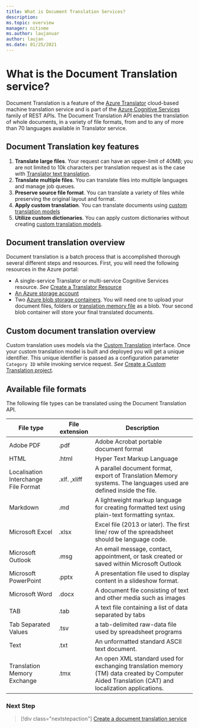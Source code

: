 ```yaml
---
title: What is Document Translation Services?
description:
ms.topic: overview
manager: nitinme
ms.author: laujanuar
author: laujan
ms.date: 01/25/2021
---
```


# What is the Document Translation service?

Document Translation is a feature of the [Azure Translator](../translator-info-overview.md) cloud-based machine translation service and is part of the [Azure Cognitive Services](../../what-are-cognitive-services.md) family of REST APIs. The Document Translation API enables the translation of whole documents, in a variety of file formats, from and to any of  more than 70 languages available in Translator service.

## Document Translation key features

1. **Translate large files**. Your request can have an upper-limit of 40MB; you are not limited to 10k characters per translation request as is the case with [Translator text translation](../request-limits.md#character-and-array-limits-per-request).
1. **Translate multiple files**. You can translate files into multiple languages and manage job queues.
1. **Preserve source file format**.  You can translate a variety of files while preserving the original layout and format.
1. **Apply custom translation**. You can translate documents using [custom translation models](../customization.md#custom-translator)
1. **Utilize custom dictionaries**. You can apply custom dictionaries without creating [custom translation models](../custom-translator/what-is-dictionary.md).

## Document translation overview

Document translation is a batch process that is accomplished thorough several different steps and resources. First, you will need the following resources in the Azure portal:

* A single-service Translator or multi-service Cognitive Services resource. _See_  [Create a Translator Resource](../translator-how-to-signup.md)
* [An Azure storage account](/azure/storage/common/storage-account-create?tabs=azure-portal)
* Two [Azure blob storage containers](/azure/storage/blobs/storage-quickstart-blobs-portal#create-a-container). You will need one to upload your document files, folders or  [translation memory file](dynamics365/fin-ops-core/dev-itpro/lifecycle-services/use-translation-service-tm) as a blob. Your second blob container will store your final translated documents.

## Custom document translation overview

Custom translation uses models via the [Custom Translation](../custom-translator/overview.md) interface. Once your custom translation model is built and deployed you will get a unique identifier. This unique identifier is passed as a configuration parameter  `Category ID` while invoking service request. *See* [Create a Custom Translation project](../how-to-create-project.md#view-project-details).

## Available file formats

The following file types can be translated using the Document Translation API.

| File type| File extension|Description|
|---|---|--|
|Adobe PDF|.pdf|Adobe Acrobat portable document format|
|HTML|.html|Hyper Text Markup Language|
|Localisation Interchange File Format|.xlf. ,xliff| A parallel document format, export of Translation Memory systems. The languages used are defined inside the file.|
|Markdown|.md| A lightweight markup language for creating formatted text using plain-text formatting syntax.|
|Microsoft Excel|.xlsx|Excel file (2013 or later). The first line/ row of the spreadsheet should be language code.|
|Microsoft Outlook|.msg|An email message, contact, appointment, or task created or saved within Microsoft Outlook|
|Microsoft PowerPoint|.pptx| A presentation file used to display content in a slideshow format.|
|Microsoft Word|.docx| A document file consisting of text and other media such as images|
|TAB|.tab| A text file containing a list of data separated by tabs|
|Tab Separated Values|.tsv| a tab-delimited raw-data file used by spreadsheet programs|
|Text|.txt| An unformatted standard ASCII text document.|
|Translation Memory Exchange|.tmx|An open XML standard used for exchanging translation memory (TM) data created by Computer Aided Translation (CAT) and localization applications.|

### Next Step

> [!div class="nextstepaction"]
> [Create a document translation service](create-a-document-translation-service.md)
>
>

